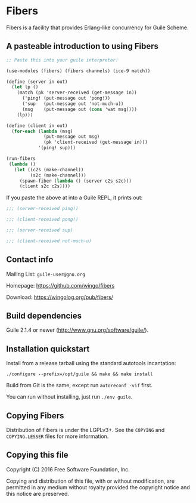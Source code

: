 # Fibers

Fibers is a facility that provides Erlang-like concurrency for Guile
Scheme.


## A pasteable introduction to using Fibers

```scheme
;; Paste this into your guile interpreter!

(use-modules (fibers) (fibers channels) (ice-9 match))

(define (server in out)
  (let lp ()
    (match (pk 'server-received (get-message in))
      ('ping! (put-message out 'pong!))
      ('sup   (put-message out 'not-much-u))
      (msg    (put-message out (cons 'wat msg))))
    (lp)))

(define (client in out)
  (for-each (lambda (msg)
              (put-message out msg)
              (pk 'client-received (get-message in)))
            '(ping! sup)))

(run-fibers
 (lambda ()
   (let ((c2s (make-channel))
         (s2c (make-channel)))
     (spawn-fiber (lambda () (server c2s s2c)))
     (client s2c c2s))))
```

If you paste the above at into a Guile REPL, it prints out:

```scheme
;;; (server-received ping!)

;;; (client-received pong!)

;;; (server-received sup)

;;; (client-received not-much-u)
```


## Contact info

Mailing List: `guile-user@gnu.org`

Homepage: https://github.com/wingo/fibers

Download: https://wingolog.org/pub/fibers/


## Build dependencies

Guile 2.1.4 or newer (http://www.gnu.org/software/guile/).


## Installation quickstart

Install from a release tarball using the standard autotools
incantation:

```
./configure --prefix=/opt/guile && make && make install
```

Build from Git is the same, except run `autoreconf -vif` first.

You can run without installing, just run `./env guile`.


## Copying Fibers

Distribution of Fibers is under the LGPLv3+. See the `COPYING` and
`COPYING.LESSER` files for more information.


## Copying this file

Copyright (C) 2016 Free Software Foundation, Inc.

Copying and distribution of this file, with or without modification, are
permitted in any medium without royalty provided the copyright notice
and this notice are preserved.

